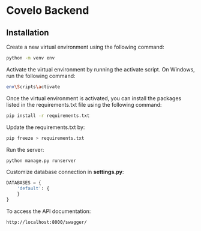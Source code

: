 # Covelo Backend

## Installation

Create a new virtual environment using the following command:

```bash
python -m venv env
```

Activate the virtual environment by running the activate script. On Windows, run the following command:

```bash
env\Scripts\activate
```

Once the virtual environment is activated, you can install the packages listed in the requirements.txt file using the following command:

```bash
pip install -r requirements.txt
```

Update the requirements.txt by:
```bash
pip freeze > requirements.txt
```

Run the server:

```bash
python manage.py runserver
```

Customize database connection in **settings.py**:

```python
DATABASES = {
    'default': {
    }
}
```

To access the API documentation:

```bash
http://localhost:8000/swagger/
```

